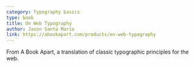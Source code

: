 ```yaml
---
category: Typography basics
type: book
title: On Web Typography
author: Jason Santa Maria
link: https://abookapart.com/products/on-web-typography
---
```

From A Book Apart, a translation of classic typographic principles for the web.
